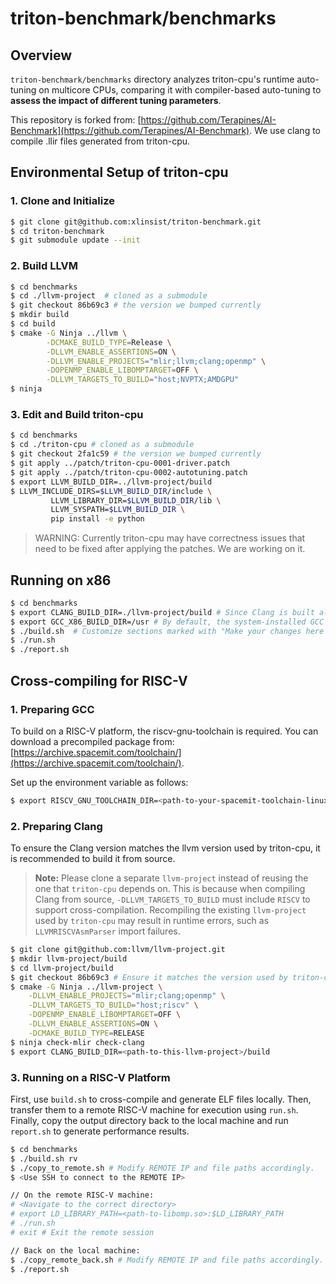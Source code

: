 # triton-benchmark/benchmarks

## Overview

`triton-benchmark/benchmarks` directory analyzes triton-cpu's runtime auto-tuning on multicore CPUs, comparing it with compiler-based auto-tuning to **assess the impact of different tuning parameters**.

This repository is forked from: [https://github.com/Terapines/AI-Benchmark](https://github.com/Terapines/AI-Benchmark). We use clang to compile .llir files generated from triton-cpu.

## Environmental Setup of triton-cpu

### **1. Clone and Initialize**

```sh
$ git clone git@github.com:xlinsist/triton-benchmark.git
$ cd triton-benchmark
$ git submodule update --init
```

### **2. Build LLVM**

```sh
$ cd benchmarks
$ cd ./llvm-project  # cloned as a submodule
$ git checkout 86b69c3 # the version we bumped currently
$ mkdir build
$ cd build
$ cmake -G Ninja ../llvm \
        -DCMAKE_BUILD_TYPE=Release \
        -DLLVM_ENABLE_ASSERTIONS=ON \
        -DLLVM_ENABLE_PROJECTS="mlir;llvm;clang;openmp" \
        -DOPENMP_ENABLE_LIBOMPTARGET=OFF \
        -DLLVM_TARGETS_TO_BUILD="host;NVPTX;AMDGPU"
$ ninja
```

### **3. Edit and Build triton-cpu**

```sh
$ cd benchmarks
$ cd ./triton-cpu # cloned as a submodule
$ git checkout 2fa1c59 # the version we bumped currently
$ git apply ../patch/triton-cpu-0001-driver.patch
$ git apply ../patch/triton-cpu-0002-autotuning.patch
$ export LLVM_BUILD_DIR=../llvm-project/build
$ LLVM_INCLUDE_DIRS=$LLVM_BUILD_DIR/include \
         LLVM_LIBRARY_DIR=$LLVM_BUILD_DIR/lib \
         LLVM_SYSPATH=$LLVM_BUILD_DIR \
         pip install -e python
```
> WARNING: Currently triton-cpu may have correctness issues that need to be fixed after applying the patches. We are working on it.

## Running on x86

```sh
$ cd benchmarks
$ export CLANG_BUILD_DIR=./llvm-project/build # Since Clang is built along with LLVM, this path can be used directly.
$ export GCC_X86_BUILD_DIR=/usr # By default, the system-installed GCC is used; modify as needed.
$ ./build.sh  # Customize sections marked with "Make your changes here if you need," including method, benchmark, and toolchain paths.
$ ./run.sh
$ ./report.sh
```

## Cross-compiling for RISC-V

### **1. Preparing GCC**

To build on a RISC-V platform, the riscv-gnu-toolchain is required. You can download a precompiled package from: [https://archive.spacemit.com/toolchain/](https://archive.spacemit.com/toolchain/).

Set up the environment variable as follows:

```sh
$ export RISCV_GNU_TOOLCHAIN_DIR=<path-to-your-spacemit-toolchain-linux-glibc-x86_64-v1.0.1>
```

### **2. Preparing Clang**

To ensure the Clang version matches the llvm version used by triton-cpu, it is recommended to build it from source.

> **Note:** Please clone a separate `llvm-project` instead of reusing the one that `triton-cpu` depends on. This is because when compiling Clang from source, `-DLLVM_TARGETS_TO_BUILD` must include `RISCV` to support cross-compilation. Recompiling the existing `llvm-project` used by `triton-cpu` may result in runtime errors, such as `LLVMRISCVAsmParser` import failures.

```sh
$ git clone git@github.com:llvm/llvm-project.git
$ mkdir llvm-project/build
$ cd llvm-project/build
$ git checkout 86b69c3 # Ensure it matches the version used by triton-cpu
$ cmake -G Ninja ../llvm-project \
    -DLLVM_ENABLE_PROJECTS="mlir;clang;openmp" \
    -DLLVM_TARGETS_TO_BUILD="host;riscv" \
    -DOPENMP_ENABLE_LIBOMPTARGET=OFF \
    -DLLVM_ENABLE_ASSERTIONS=ON \
    -DCMAKE_BUILD_TYPE=RELEASE
$ ninja check-mlir check-clang
$ export CLANG_BUILD_DIR=<path-to-this-llvm-project>/build
```

### **3. Running on a RISC-V Platform**

First, use `build.sh` to cross-compile and generate ELF files locally. Then, transfer them to a remote RISC-V machine for execution using `run.sh`. Finally, copy the output directory back to the local machine and run `report.sh` to generate performance results.

```sh
$ cd benchmarks
$ ./build.sh rv
$ ./copy_to_remote.sh # Modify REMOTE IP and file paths accordingly.
$ <Use SSH to connect to the REMOTE IP>

// On the remote RISC-V machine:
# <Navigate to the correct directory>
# export LD_LIBRARY_PATH=<path-to-libomp.so>:$LD_LIBRARY_PATH
# ./run.sh
# exit # Exit the remote session

// Back on the local machine:
$ ./copy_remote_back.sh # Modify REMOTE IP and file paths accordingly.
$ ./report.sh
```
